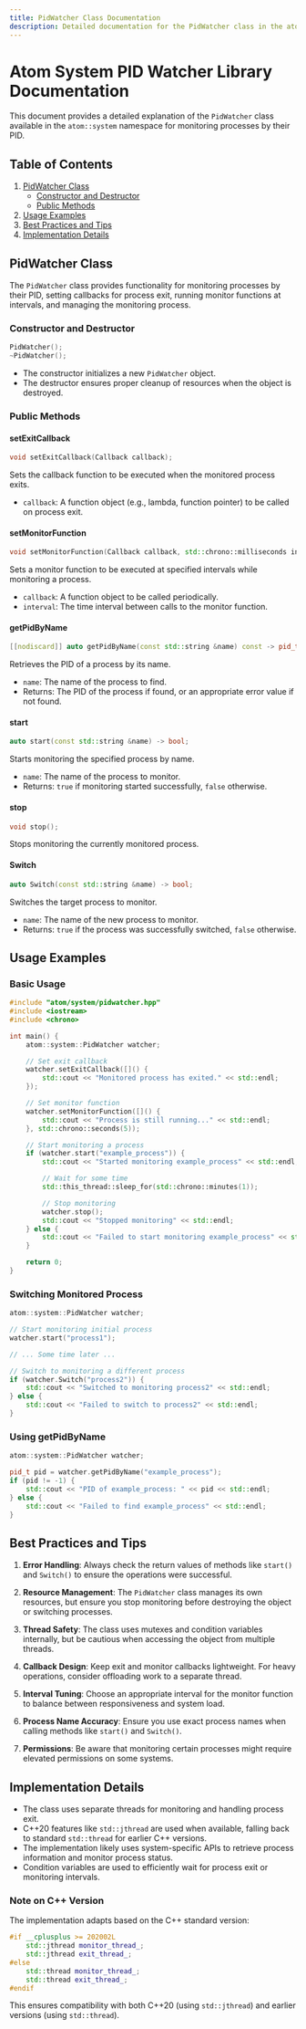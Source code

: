 ```yaml
---
title: PidWatcher Class Documentation
description: Detailed documentation for the PidWatcher class in the atom::system namespace, including constructors, public methods, usage examples, best practices, and implementation details for monitoring processes by their PID.
---
```


# Atom System PID Watcher Library Documentation

This document provides a detailed explanation of the `PidWatcher` class available in the `atom::system` namespace for monitoring processes by their PID.

## Table of Contents

1. [PidWatcher Class](#pidwatcher-class)
   - [Constructor and Destructor](#constructor-and-destructor)
   - [Public Methods](#public-methods)
2. [Usage Examples](#usage-examples)
3. [Best Practices and Tips](#best-practices-and-tips)
4. [Implementation Details](#implementation-details)

## PidWatcher Class

The `PidWatcher` class provides functionality for monitoring processes by their PID, setting callbacks for process exit, running monitor functions at intervals, and managing the monitoring process.

### Constructor and Destructor

```cpp
PidWatcher();
~PidWatcher();
```

- The constructor initializes a new `PidWatcher` object.
- The destructor ensures proper cleanup of resources when the object is destroyed.

### Public Methods

#### setExitCallback

```cpp
void setExitCallback(Callback callback);
```

Sets the callback function to be executed when the monitored process exits.

- `callback`: A function object (e.g., lambda, function pointer) to be called on process exit.

#### setMonitorFunction

```cpp
void setMonitorFunction(Callback callback, std::chrono::milliseconds interval);
```

Sets a monitor function to be executed at specified intervals while monitoring a process.

- `callback`: A function object to be called periodically.
- `interval`: The time interval between calls to the monitor function.

#### getPidByName

```cpp
[[nodiscard]] auto getPidByName(const std::string &name) const -> pid_t;
```

Retrieves the PID of a process by its name.

- `name`: The name of the process to find.
- Returns: The PID of the process if found, or an appropriate error value if not found.

#### start

```cpp
auto start(const std::string &name) -> bool;
```

Starts monitoring the specified process by name.

- `name`: The name of the process to monitor.
- Returns: `true` if monitoring started successfully, `false` otherwise.

#### stop

```cpp
void stop();
```

Stops monitoring the currently monitored process.

#### Switch

```cpp
auto Switch(const std::string &name) -> bool;
```

Switches the target process to monitor.

- `name`: The name of the new process to monitor.
- Returns: `true` if the process was successfully switched, `false` otherwise.

## Usage Examples

### Basic Usage

```cpp
#include "atom/system/pidwatcher.hpp"
#include <iostream>
#include <chrono>

int main() {
    atom::system::PidWatcher watcher;

    // Set exit callback
    watcher.setExitCallback([]() {
        std::cout << "Monitored process has exited." << std::endl;
    });

    // Set monitor function
    watcher.setMonitorFunction([]() {
        std::cout << "Process is still running..." << std::endl;
    }, std::chrono::seconds(5));

    // Start monitoring a process
    if (watcher.start("example_process")) {
        std::cout << "Started monitoring example_process" << std::endl;

        // Wait for some time
        std::this_thread::sleep_for(std::chrono::minutes(1));

        // Stop monitoring
        watcher.stop();
        std::cout << "Stopped monitoring" << std::endl;
    } else {
        std::cout << "Failed to start monitoring example_process" << std::endl;
    }

    return 0;
}
```

### Switching Monitored Process

```cpp
atom::system::PidWatcher watcher;

// Start monitoring initial process
watcher.start("process1");

// ... Some time later ...

// Switch to monitoring a different process
if (watcher.Switch("process2")) {
    std::cout << "Switched to monitoring process2" << std::endl;
} else {
    std::cout << "Failed to switch to process2" << std::endl;
}
```

### Using getPidByName

```cpp
atom::system::PidWatcher watcher;

pid_t pid = watcher.getPidByName("example_process");
if (pid != -1) {
    std::cout << "PID of example_process: " << pid << std::endl;
} else {
    std::cout << "Failed to find example_process" << std::endl;
}
```

## Best Practices and Tips

1. **Error Handling**: Always check the return values of methods like `start()` and `Switch()` to ensure the operations were successful.

2. **Resource Management**: The `PidWatcher` class manages its own resources, but ensure you stop monitoring before destroying the object or switching processes.

3. **Thread Safety**: The class uses mutexes and condition variables internally, but be cautious when accessing the object from multiple threads.

4. **Callback Design**: Keep exit and monitor callbacks lightweight. For heavy operations, consider offloading work to a separate thread.

5. **Interval Tuning**: Choose an appropriate interval for the monitor function to balance between responsiveness and system load.

6. **Process Name Accuracy**: Ensure you use exact process names when calling methods like `start()` and `Switch()`.

7. **Permissions**: Be aware that monitoring certain processes might require elevated permissions on some systems.

## Implementation Details

- The class uses separate threads for monitoring and handling process exit.
- C++20 features like `std::jthread` are used when available, falling back to standard `std::thread` for earlier C++ versions.
- The implementation likely uses system-specific APIs to retrieve process information and monitor process status.
- Condition variables are used to efficiently wait for process exit or monitoring intervals.

### Note on C++ Version

The implementation adapts based on the C++ standard version:

```cpp
#if __cplusplus >= 202002L
    std::jthread monitor_thread_;
    std::jthread exit_thread_;
#else
    std::thread monitor_thread_;
    std::thread exit_thread_;
#endif
```

This ensures compatibility with both C++20 (using `std::jthread`) and earlier versions (using `std::thread`).
